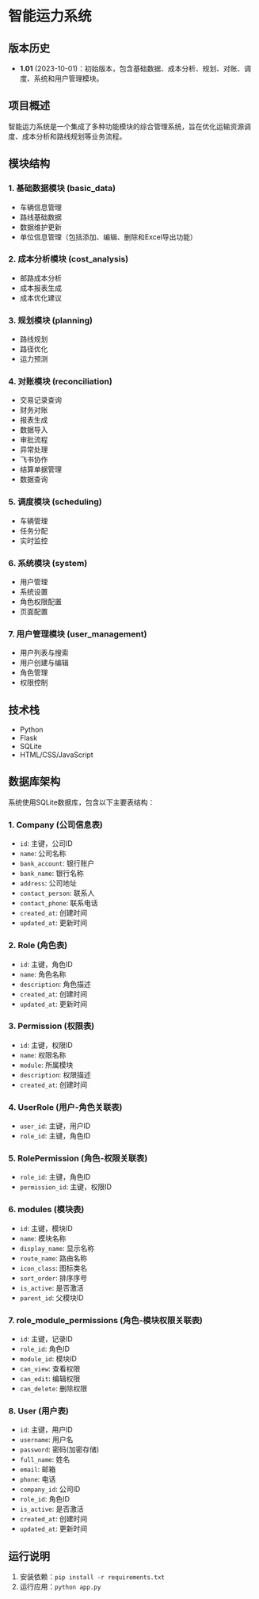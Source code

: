 # 智能运力系统

## 版本历史
- **1.01** (2023-10-01)：初始版本，包含基础数据、成本分析、规划、对账、调度、系统和用户管理模块。

## 项目概述
智能运力系统是一个集成了多种功能模块的综合管理系统，旨在优化运输资源调度、成本分析和路线规划等业务流程。

## 模块结构

### 1. 基础数据模块 (basic_data)
- 车辆信息管理
- 路线基础数据
- 数据维护更新
- 单位信息管理（包括添加、编辑、删除和Excel导出功能）

### 2. 成本分析模块 (cost_analysis)
- 邮路成本分析
- 成本报表生成
- 成本优化建议

### 3. 规划模块 (planning)
- 路线规划
- 路径优化
- 运力预测

### 4. 对账模块 (reconciliation)
- 交易记录查询
- 财务对账
- 报表生成
- 数据导入
- 审批流程
- 异常处理
- 飞书协作
- 结算单据管理
- 数据查询

### 5. 调度模块 (scheduling)
- 车辆管理
- 任务分配
- 实时监控

### 6. 系统模块 (system)
- 用户管理
- 系统设置
- 角色权限配置
- 页面配置

### 7. 用户管理模块 (user_management)
- 用户列表与搜索
- 用户创建与编辑
- 角色管理
- 权限控制

## 技术栈
- Python
- Flask
- SQLite
- HTML/CSS/JavaScript

## 数据库架构
系统使用SQLite数据库，包含以下主要表结构：

### 1. Company (公司信息表)
- `id`: 主键，公司ID
- `name`: 公司名称
- `bank_account`: 银行账户
- `bank_name`: 银行名称
- `address`: 公司地址
- `contact_person`: 联系人
- `contact_phone`: 联系电话
- `created_at`: 创建时间
- `updated_at`: 更新时间

### 2. Role (角色表)
- `id`: 主键，角色ID
- `name`: 角色名称
- `description`: 角色描述
- `created_at`: 创建时间
- `updated_at`: 更新时间

### 3. Permission (权限表)
- `id`: 主键，权限ID
- `name`: 权限名称
- `module`: 所属模块
- `description`: 权限描述
- `created_at`: 创建时间

### 4. UserRole (用户-角色关联表)
- `user_id`: 主键，用户ID
- `role_id`: 主键，角色ID

### 5. RolePermission (角色-权限关联表)
- `role_id`: 主键，角色ID
- `permission_id`: 主键，权限ID

### 6. modules (模块表)
- `id`: 主键，模块ID
- `name`: 模块名称
- `display_name`: 显示名称
- `route_name`: 路由名称
- `icon_class`: 图标类名
- `sort_order`: 排序序号
- `is_active`: 是否激活
- `parent_id`: 父模块ID

### 7. role_module_permissions (角色-模块权限关联表)
- `id`: 主键，记录ID
- `role_id`: 角色ID
- `module_id`: 模块ID
- `can_view`: 查看权限
- `can_edit`: 编辑权限
- `can_delete`: 删除权限

### 8. User (用户表)
- `id`: 主键，用户ID
- `username`: 用户名
- `password`: 密码(加密存储)
- `full_name`: 姓名
- `email`: 邮箱
- `phone`: 电话
- `company_id`: 公司ID
- `role_id`: 角色ID
- `is_active`: 是否激活
- `created_at`: 创建时间
- `updated_at`: 更新时间

## 运行说明
1. 安装依赖：`pip install -r requirements.txt`
2. 运行应用：`python app.py`